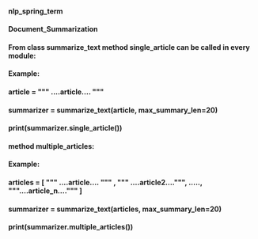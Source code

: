  #### nlp_spring_term
 #### Document_Summarization
 ####  From class summarize_text method single_article can be called in every module:
 ####  Example:
 ####  article = """ ....article.... """
 ####  summarizer = summarize_text(article, max_summary_len=20) 
 ####  print(summarizer.single_article())



  #### method multiple_articles:
  #### Example:
  #### articles = [ """ ....article.... """ , """ ....article2....""", ....., """....article_n....""" ]
  #### summarizer = summarize_text(articles, max_summary_len=20) 
  #### print(summarizer.multiple_articles())
  

